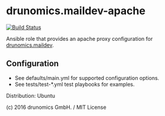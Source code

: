 # drunomics.maildev-apache


[![Build Status](https://travis-ci.org/drunomics/ansible-role-maildev-apache.svg?branch=master)](https://travis-ci.org/drunomics/ansible-role-maildev-apache)
                            
Ansible role that provides an apache proxy configuration for [drunomics.maildev](https://github.com/drunomics/ansible-role-maildev).


## Configuration

- See defaults/main.yml for supported configuration options.
- See tests/test-*.yml test playbooks for examples.


Distribution: Ubuntu

(c) 2016 drunomics GmbH. /  MIT License
